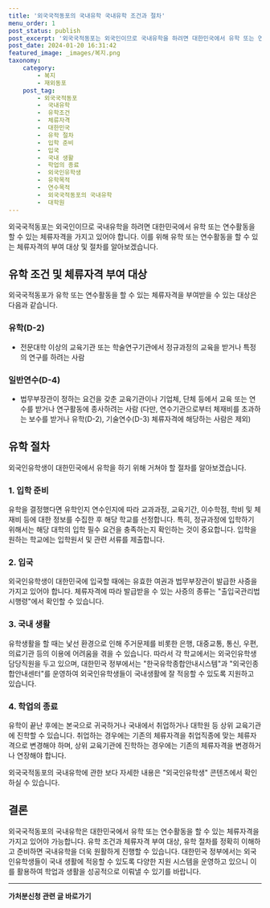 ```yaml
---
title: '외국국적동포의 국내유학 국내유학 조건과 절차'
menu_order: 1
post_status: publish
post_excerpt: '외국국적동포는 외국인이므로 국내유학을 하려면 대한민국에서 유학 또는 연수활동을 할 수 있는 체류자격을 가지고 있어야 합니다. 이를 위해 유학 또는 연수활동을 할 수 있는 체류자격의 부여 대상 및 절차를 알아보겠습니다.'
post_date: 2024-01-20 16:31:42
featured_image: _images/복지.png
taxonomy:
    category:
        - 복지
        - 재외동포
    post_tag:
        - 외국국적동포
        -  국내유학
        -  유학조건
        -  체류자격
        -  대한민국
        -  유학 절차
        -  입학 준비
        -  입국
        -  국내 생활
        -  학업의 종료
        -  외국인유학생
        -  유학목적
        -  연수목적
        -  외국국적동포의 국내유학
        -  대학원
---
```



외국국적동포는 외국인이므로 국내유학을 하려면 대한민국에서 유학 또는 연수활동을 할 수 있는 체류자격을 가지고 있어야 합니다. 이를 위해 유학 또는 연수활동을 할 수 있는 체류자격의 부여 대상 및 절차를 알아보겠습니다.

## 유학 조건 및 체류자격 부여 대상

외국국적동포가 유학 또는 연수활동을 할 수 있는 체류자격을 부여받을 수 있는 대상은 다음과 같습니다.

### 유학(D-2)

- 전문대학 이상의 교육기관 또는 학술연구기관에서 정규과정의 교육을 받거나 특정의 연구를 하려는 사람

### 일반연수(D-4)

- 법무부장관이 정하는 요건을 갖춘 교육기관이나 기업체, 단체 등에서 교육 또는 연수를 받거나 연구활동에 종사하려는 사람 (다만, 연수기관으로부터 체재비를 초과하는 보수를 받거나 유학(D-2), 기술연수(D-3) 체류자격에 해당하는 사람은 제외)

## 유학 절차

외국인유학생이 대한민국에서 유학을 하기 위해 거쳐야 할 절차를 알아보겠습니다.

### 1. 입학 준비

유학을 결정했다면 유학인지 연수인지에 따라 교과과정, 교육기간, 이수학점, 학비 및 체재비 등에 대한 정보를 수집한 후 해당 학교를 선정합니다. 특히, 정규과정에 입학하기 위해서는 해당 대학의 입학 필수 요건을 충족하는지 확인하는 것이 중요합니다. 입학을 원하는 학교에는 입학원서 및 관련 서류를 제출합니다.

### 2. 입국

외국인유학생이 대한민국에 입국할 때에는 유효한 여권과 법무부장관이 발급한 사증을 가지고 있어야 합니다. 체류자격에 따라 발급받을 수 있는 사증의 종류는 "출입국관리법 시행령"에서 확인할 수 있습니다.

### 3. 국내 생활

유학생활을 할 때는 낯선 환경으로 인해 주거문제를 비롯한 은행, 대중교통, 통신, 우편, 의료기관 등의 이용에 어려움을 겪을 수 있습니다. 따라서 각 학교에서는 외국인유학생 담당직원을 두고 있으며, 대한민국 정부에서는 "한국유학종합안내시스템"과 "외국인종합안내센터"를 운영하여 외국인유학생들이 국내생활에 잘 적응할 수 있도록 지원하고 있습니다.

### 4. 학업의 종료

유학이 끝난 후에는 본국으로 귀국하거나 국내에서 취업하거나 대학원 등 상위 교육기관에 진학할 수 있습니다. 취업하는 경우에는 기존의 체류자격을 취업직종에 맞는 체류자격으로 변경해야 하며, 상위 교육기관에 진학하는 경우에는 기존의 체류자격을 변경하거나 연장해야 합니다.

외국국적동포의 국내유학에 관한 보다 자세한 내용은 "외국인유학생" 콘텐츠에서 확인하실 수 있습니다.

## 결론

외국국적동포의 국내유학은 대한민국에서 유학 또는 연수활동을 할 수 있는 체류자격을 가지고 있어야 가능합니다. 유학 조건과 체류자격 부여 대상, 유학 절차를 정확히 이해하고 준비하면 국내유학을 더욱 원활하게 진행할 수 있습니다. 대한민국 정부에서는 외국인유학생들이 국내 생활에 적응할 수 있도록 다양한 지원 시스템을 운영하고 있으니 이를 활용하여 학업과 생활을 성공적으로 이뤄낼 수 있기를 바랍니다.
<!-- wp:separator -->
<hr class="wp-block-separator has-alpha-channel-opacity"/>
<!-- /wp:separator -->

<!-- wp:group {"backgroundColor":"base","layout":{"type":"constrained"}} -->
<div class="wp-block-group has-base-background-color has-background"><!-- wp:paragraph {"align":"center","fontSize":"medium"} -->
<p class="has-text-align-center has-large-font-size"><strong>가처분신청 관련 글 바로가기</strong></p>
<!-- /wp:paragraph -->


<!-- wp:latest-posts
{"categories":[{"id":14597,"count":19,"description":"","link":"https://uknowlaw.com/category/%ea%b0%80%ec%b2%98%eb%b6%84%ec%8b%a0%ec%b2%ad/","name":"가처분신청","slug":"가처분신청","taxonomy":"category","parent":0,"meta":[],"_links":{"self":[{"href":"https://uknowlaw.com/wp-json/wp/v2/categories/14597"}],"collection":[{"href":"https://uknowlaw.com/wp-json/wp/v2/categories"}],"about":[{"href":"https://uknowlaw.com/wp-json/wp/v2/taxonomies/category"}],"wp:post_type":[{"href":"https://uknowlaw.com/wp-json/wp/v2/posts?categories=14597"}],"curies":[{"name":"wp","href":"https://api.w.org/{rel}","templated":true}]}}],"postsToShow":100,"excerptLength":28,"postLayout":"grid","columns":2,"featuredImageAlign":"left","featuredImageSizeSlug":"large","fontSize":"small"} /--></div>
<!-- /wp:group -->